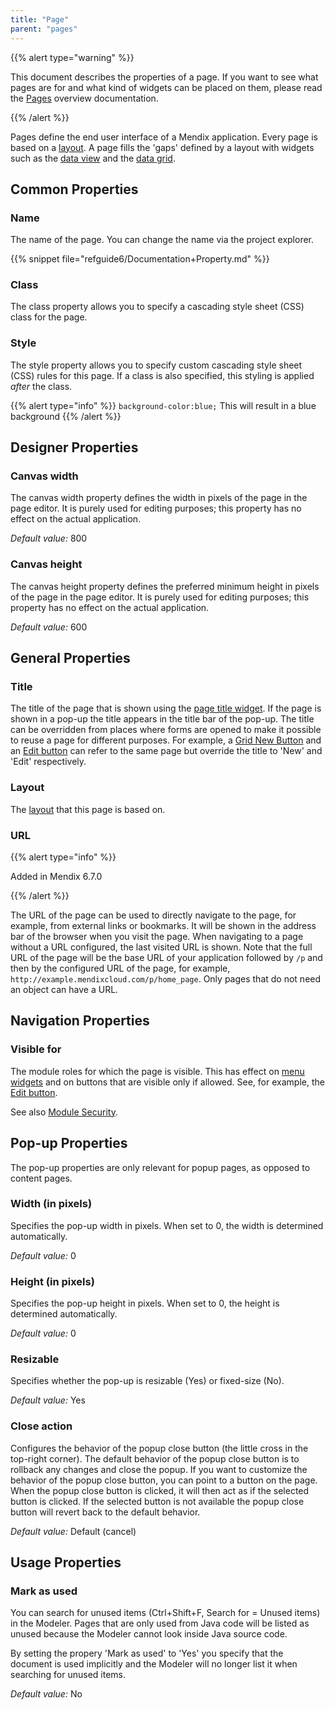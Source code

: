 ```yaml
---
title: "Page"
parent: "pages"
---
```



{{% alert type="warning" %}}

This document describes the properties of a page. If you want to see what pages are for and what kind of widgets can be placed on them, please read the [Pages](pages) overview documentation.

{{% /alert %}}

Pages define the end user interface of a Mendix application. Every page is based on a [layout](layout). A page fills the 'gaps' defined by a layout with widgets such as the [data view](data-view) and the [data grid](data-grid).

## Common Properties

### Name

The name of the page. You can change the name via the project explorer.

{{% snippet file="refguide6/Documentation+Property.md" %}}

### Class

The class property allows you to specify a cascading style sheet (CSS) class for the page.

### Style

The style property allows you to specify custom cascading style sheet (CSS) rules for this page. If a class is also specified, this styling is applied _after_ the class.

{{% alert type="info" %}}
`background-color:blue;`
This will result in a blue background
{{% /alert %}}

## Designer Properties

### Canvas width

The canvas width property defines the width in pixels of the page in the page editor. It is purely used for editing purposes; this property has no effect on the actual application.

_Default value:_ 800

### Canvas height

The canvas height property defines the preferred minimum height in pixels of the page in the page editor. It is purely used for editing purposes; this property has no effect on the actual application.

_Default value:_ 600

## General Properties

### Title

The title of the page that is shown using the [page title widget](page-title). If the page is shown in a pop-up the title appears in the title bar of the pop-up. The title can be overridden from places where forms are opened to make it possible to reuse a page for different purposes. For example, a [Grid New Button](grid-new-button) and an [Edit button](edit-button) can refer to the same page but override the title to 'New' and 'Edit' respectively.

### Layout

The [layout](layout) that this page is based on.

### URL

{{% alert type="info" %}}

Added in Mendix 6.7.0

{{% /alert %}}

The URL of the page can be used to directly navigate to the page, for example, from external links or bookmarks. It will be shown in the address bar of the browser when you visit the page. When navigating to a page without a URL configured, the last visited URL is shown. Note that the full URL of the page will be the base URL of your application followed by `/p` and then by the configured URL of the page, for example, `http://example.mendixcloud.com/p/home_page`. Only pages that do not need an object can have a URL.

## Navigation Properties

### Visible for

The module roles for which the page is visible. This has effect on [menu widgets](menu-widgets) and on buttons that are visible only if allowed. See, for example, the [Edit button](edit-button).

See also [Module Security](module-security).

## Pop-up Properties

The pop-up properties are only relevant for popup pages, as opposed to content pages.

### Width (in pixels)

Specifies the pop-up width in pixels. When set to 0, the width is determined automatically.

_Default value:_ 0

### Height (in pixels)

Specifies the pop-up height in pixels. When set to 0, the height is determined automatically.

_Default value:_ 0

### Resizable

Specifies whether the pop-up is resizable (Yes) or fixed-size (No).

_Default value:_ Yes

### Close action

Configures the behavior of the popup close button (the little cross in the top-right corner). The default behavior of the popup close button is to rollback any changes and close the popup. If you want to customize the behavior of the popup close button, you can point to a button on the page. When the popup close button is clicked, it will then act as if the selected button is clicked. If the selected button is not available the popup close button will revert back to the default behavior.

 _Default value:_ Default (cancel)

## Usage Properties

### Mark as used

You can search for unused items (Ctrl+Shift+F, Search for = Unused items) in the Modeler. Pages that are only used from Java code will be listed as unused because the Modeler cannot look inside Java source code.

By setting the propery 'Mark as used' to 'Yes' you specify that the document is used implicitly and the Modeler will no longer list it when searching for unused items.

_Default value:_ No
